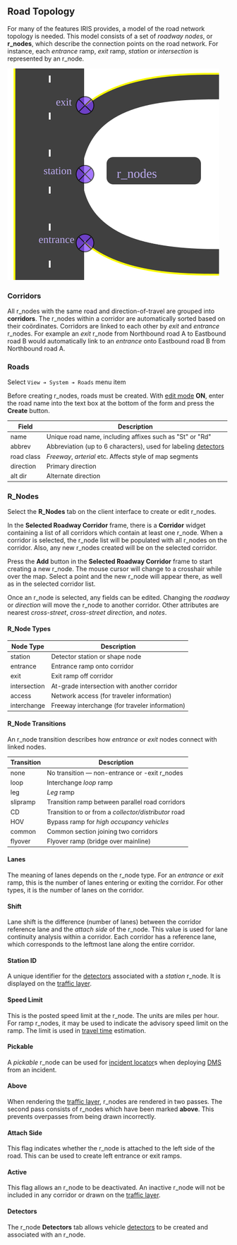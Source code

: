 ## Road Topology

For many of the features IRIS provides, a model of the road network topology is
needed.  This model consists of a set of _roadway nodes_, or **r_nodes**, which
describe the connection points on the road network.  For instance, each
_entrance_ ramp, _exit_ ramp, _station_ or _intersection_ is represented by an
r_node.

![Road Topology](road_topology.svg)

### Corridors

All r_nodes with the same road and direction-of-travel are grouped into
**corridors**.  The r_nodes within a corridor are automatically sorted based on
their coördinates.  Corridors are linked to each other by _exit_ and _entrance_
r_nodes.  For example an _exit_ r_node from Northbound road A to Eastbound road
B would automatically link to an _entrance_ onto Eastbound road B from
Northbound road A.

### Roads

Select `View ➔ System ➔ Roads` menu item

Before creating r_nodes, roads must be created.  With [edit mode] **ON**, enter
the road name into the text box at the bottom of the form and press the
**Create** button.

Field      | Description
-----------|---------------------------------------------------------
name       | Unique road name, including affixes such as "St" or "Rd"
abbrev     | Abbreviation (up to 6 characters), used for labeling [detectors]
road class | _Freeway_, _arterial_ etc.  Affects style of map segments
direction  | Primary direction
alt dir    | Alternate direction

### R_Nodes

Select the **R_Nodes** tab on the client interface to create or edit r_nodes.

In the **Selected Roadway Corridor** frame, there is a **Corridor** widget
containing a list of all corridors which contain at least one r_node.  When a
corridor is selected, the r_node list will be populated with all r_nodes on the
corridor.  Also, any new r_nodes created will be on the selected corridor.

Press the **Add** button in the **Selected Roadway Corridor** frame to start
creating a new r_node.  The mouse cursor will change to a crosshair while over
the map.  Select a point and the new r_node will appear there, as well as in the
selected corridor list.

Once an r_node is selected, any fields can be edited.  Changing the _roadway_ or
_direction_ will move the r_node to another corridor.  Other attributes are
nearest _cross-street_, _cross-street direction_, and _notes_.

#### R_Node Types

Node Type    | Description
-------------|---------------------------------
station      | Detector station or shape node
entrance     | Entrance ramp onto corridor
exit         | Exit ramp off corridor
intersection | At-grade intersection with another corridor
access       | Network access (for traveler information)
interchange  | Freeway interchange (for traveler information)

#### R_Node Transitions

An r_node transition describes how _entrance_ or _exit_ nodes connect with
linked nodes.

Transition | Description
-----------|------------------
none       | No transition — non-entrance or -exit r_nodes
loop       | Interchange _loop_ ramp
leg        | _Leg_ ramp
slipramp   | Transition ramp between parallel road corridors
CD         | Transition to or from a _collector/distributor_ road
HOV        | Bypass ramp for _high occupancy vehicles_
common     | Common section joining two corridors
flyover    | Flyover ramp (bridge over mainline)

#### Lanes

The meaning of lanes depends on the r_node type.  For an _entrance_ or _exit_
ramp, this is the number of lanes entering or exiting the corridor.  For other
types, it is the number of lanes on the corridor.

#### Shift

Lane shift is the difference (number of lanes) between the corridor reference
lane and the _attach side_ of the r_node.  This value is used for lane
continuity analysis within a corridor.  Each corridor has a reference lane,
which corresponds to the leftmost lane along the entire corridor.

#### Station ID

A unique identifier for the [detectors] associated with a _station_ r_node.
It is displayed on the [traffic layer].

#### Speed Limit

This is the posted speed limit at the r_node.  The units are miles per hour.
For ramp r_nodes, it may be used to indicate the advisory speed limit on the
ramp.  The limit is used in [travel time] estimation.

#### Pickable

A _pickable_ r_node can be used for [incident locator]s when deploying [DMS]
from an incident.

#### Above

When rendering the [traffic layer], r_nodes are rendered in two passes.  The
second pass consists of r_nodes which have been marked **above**.  This prevents
overpasses from being drawn incorrectly.

#### Attach Side

This flag indicates whether the r_node is attached to the left side of the road.
This can be used to create left entrance or exit ramps.

#### Active

This flag allows an r_node to be deactivated.  An inactive r_node will not be
included in any corridor or drawn on the [traffic layer].

#### Detectors

The r_node **Detectors** tab allows vehicle [detectors] to be created and
associated with an r_node.


[detectors]: admin_guide.html#vds
[DMS]: admin_guide.html#dms
[edit mode]: admin_guide.html#edit_mode
[incident locator]: incident_dms.html#locator
[traffic layer]: traffic_layer.html
[travel time]: travel_time.html
